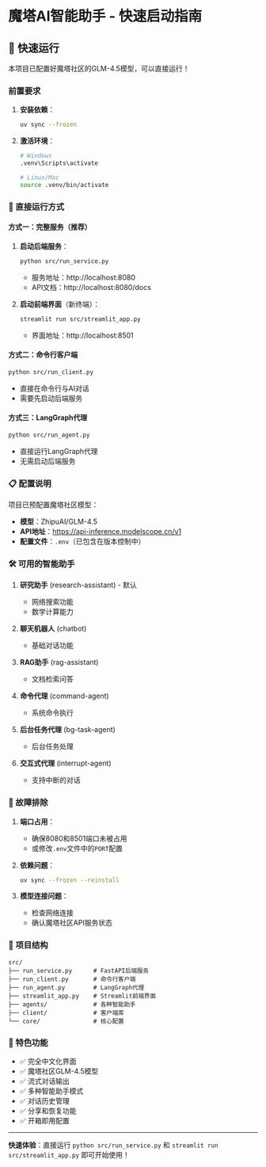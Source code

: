 # 魔塔AI智能助手 - 快速启动指南

## 🚀 快速运行

本项目已配置好魔塔社区的GLM-4.5模型，可以直接运行！

### 前置要求

1. **安装依赖**：
   ```bash
   uv sync --frozen
   ```

2. **激活环境**：
   ```bash
   # Windows
   .venv\Scripts\activate
   
   # Linux/Mac
   source .venv/bin/activate
   ```

### 🎯 直接运行方式

#### 方式一：完整服务（推荐）

1. **启动后端服务**：
   ```bash
   python src/run_service.py
   ```
   - 服务地址：http://localhost:8080
   - API文档：http://localhost:8080/docs

2. **启动前端界面**（新终端）：
   ```bash
   streamlit run src/streamlit_app.py
   ```
   - 界面地址：http://localhost:8501

#### 方式二：命令行客户端

```bash
python src/run_client.py
```
- 直接在命令行与AI对话
- 需要先启动后端服务

#### 方式三：LangGraph代理

```bash
python src/run_agent.py
```
- 直接运行LangGraph代理
- 无需启动后端服务

### 📋 配置说明

项目已预配置魔塔社区模型：
- **模型**：ZhipuAI/GLM-4.5
- **API地址**：https://api-inference.modelscope.cn/v1
- **配置文件**：`.env`（已包含在版本控制中）

### 🛠️ 可用的智能助手

1. **研究助手** (research-assistant) - 默认
   - 网络搜索功能
   - 数学计算能力

2. **聊天机器人** (chatbot)
   - 基础对话功能

3. **RAG助手** (rag-assistant)
   - 文档检索问答

4. **命令代理** (command-agent)
   - 系统命令执行

5. **后台任务代理** (bg-task-agent)
   - 后台任务处理

6. **交互式代理** (interrupt-agent)
   - 支持中断的对话

### 🔧 故障排除

1. **端口占用**：
   - 确保8080和8501端口未被占用
   - 或修改`.env`文件中的`PORT`配置

2. **依赖问题**：
   ```bash
   uv sync --frozen --reinstall
   ```

3. **模型连接问题**：
   - 检查网络连接
   - 确认魔塔社区API服务状态

### 📁 项目结构

```
src/
├── run_service.py      # FastAPI后端服务
├── run_client.py       # 命令行客户端
├── run_agent.py        # LangGraph代理
├── streamlit_app.py    # Streamlit前端界面
├── agents/             # 各种智能助手
├── client/             # 客户端库
└── core/               # 核心配置
```

### 🌟 特色功能

- ✅ 完全中文化界面
- ✅ 魔塔社区GLM-4.5模型
- ✅ 流式对话输出
- ✅ 多种智能助手模式
- ✅ 对话历史管理
- ✅ 分享和恢复功能
- ✅ 开箱即用配置

---

**快速体验**：直接运行 `python src/run_service.py` 和 `streamlit run src/streamlit_app.py` 即可开始使用！
